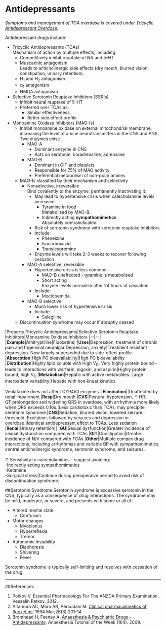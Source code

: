 # Antidepressants

*Symptoms and management of TCA overdose is covered under [Tricyclic Antidepressant Overdose](tricyclic_antidepressant_overdose.md).*

Antidepressant drugs include:
* Tricyclic Antidepressants (TCAs)  
Mechanism of action by multiple effects, including:
  * Competitively inhibit reuptake of NA and 5-HT
  * Muscarinic antagonism  
  Leads to anticholinergic side effects (dry mouth, blurred vision, constipation, urinary retention).
  * H<sub>1</sub> and H<sub>2</sub> antagonism
  * α<sub>1</sub> antagonism
  * NMDA antagonism
* Selective Serotonin Reuptake Inhibitors (SSRIs)
  * Inhibit neural reuptake of 5-HT
  * Preferred over TCAs as:
    * Similar effectiveness
    * Better side effect profile
* Monoamine Oxidase Inhibitors (MAO-Is)
  * Inhibit monoamine oxidase on external mitochondrial membrane, increasing the level of amine neurotransmitters in the CNS and PNS  
  Two enzymes exist:
    * MAO-A
      * Dominant enzyme in CNS
      * Acts on serotonin, noradrenaline, adrenaline
    * MAO-B
      * Dominant in GIT and platelets
      * Responsible for 75% of MAO activity
      * Preferential metabolism of non-polar amines
  * MAO-Is classified by their mechanism and selectivity
    * Nonselective, irreversible  
    Bind covalently to the enzyme, permanently inactivating it.
      * May lead to hypertensive crisis when catecholamine levels increased
        * Tyramine in food  
        Metabolised by MAO-B.
        * Indirectly acting **sympathomimetics**  
        Absolutely contraindicated.
      * Risk of serotonin syndrome with serotonin reuptake inhibitors
      * Include:
        * Phenelzine
        * Isocarboxazid
        * Tranylcypromine
      * Enzyme levels will take 2-3 weeks to recover following cessation
    * MAO-A selective, reversible
      * Hypertensive crisis is less common
        * MAO-B unaffected - tyramine is metabolised
        * Short acting  
        Enzyme levels normalise after 24 hours of cessation.
      * Include:
        * Moclobemide
    * MAO-B selective
      * Much lower risk of hypertensive crisis
      * Include:
        * Selegiline
  * Discontinuation syndrome may occur if abruptly ceased
      

|Property|Tricyclic Antidepressants|Selective Serotonin Reuptake Inhibitors|Monoamine Oxidase Inhibitors
|--|--|
|**Example**|Amitryptiline|Fluoxetine|
|**Uses**|Depression, treatment of chronic pain and trigeminal neuralgia|Depression, anxiety|Treatment resistant depression. Now largely superseded due to side-effect profile
|**Absorption**|High PO bioavailability|High PO bioavailability
|**Distribution**|Highly lipid soluble with High V<sub>D</sub>. Very highly protein bound - leads to interactions with warfarin, digoxin, and aspirin|Highly protein bound, high V<sub>D</sub>
|**Metabolism**|Hepatic with active metabolites. Large interpatient variability|Hepatic with non-linear kinetics <br><br>Venlafaxine does not affect CYP450 enzymes.
|**Elimination**||Unaffected by renal impairment
|**Resp**|Dry mouth
|**CVS**|Postural hypotension, ↑ HR.<br>QT prolongation and widening QRS in overdose, with arrhythmia more likely when QRS exceeds 0.16s.|Less cardiotoxic than TCAs, may precipite serotonin syndrome
|**CNS**|Sedation, blurred vision, lowered seizure threshold. Excitation, followed by seizures and depression in overdose.|Identical antidepressant effect to TCAs. Less sedation
|**Renal**|Urinary retention||
|**GU**|Sexual dysfunction|Greater incidence of sexual dysfunction compared with TCAs
|**GIT**|Constipation|Greater incidence of N/V compared with TCAs
|**Other**|Multiple compex drug interactions, including arrhythmias and variable BP with sympathomimetics, central anticholinergic syndrome, serotonin syndrome, and seizures. <br><br>↑ Sensitivity to catecholamines - suggest avoiding:<br>-Indirectly acting sympathomimetics<br>-Ketamine<br>-Surgical stress|Continue during perioperaive period to avoid risk of discontinuation syndrome.






##Serotonin Syndrome
Serotonin syndrome is excessive serotonin in the CNS, typically as a consequence of drug interactions. The syndrome may be mild, moderate, or severe, and presents with some or all of:
* Altered mental state
  * Confusion
* Motor changes
  * Myoclonus
  * Hyperreflexia
  * Tremor
* Autonomic instability
  * Diaphoresis
  * Shivering
  * Fever

Serotonin syndrome is typically self-limiting and resolves with cessation of the drug.

---
##References
1. Petkov V. Essential Pharmacology For The ANZCA Primary Examination. Vesselin Petkov. 2012.
2. Altamura AC, Moro AR, Percudani M. [Clinical pharmacokinetics of fluoxetine.](https://www.ncbi.nlm.nih.gov/pubmed/8194283) 1994 Mar;26(3):201-14.
3. Bromhead H, Feeney A. [Anaesthesia & Psychiatric Drugs - Antidepressants](http://www.frca.co.uk/Documents/164%20Anaesthesia%20&%20psychiatric%20drugs%20part%201%20-%20antidepressants.pdf). Anaesthesia Tutorial of the Week (164). 2009.